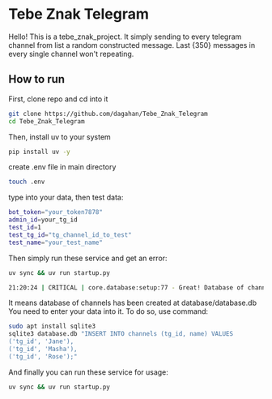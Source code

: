 # Tebe Znak Telegram



Hello! This is a tebe_znak_project. It simply sending to every telegram channel from list a random constructed message. Last {350} messages in every single channel won't repeating.


## How to run

First, clone repo and cd into it

```bash
git clone https://github.com/dagahan/Tebe_Znak_Telegram
cd Tebe_Znak_Telegram
```

Then, install uv to your system

```bash
pip install uv -y
```

create .env file in main directory

```bash
touch .env
```

type into your data, then test data:

```bash
bot_token="your_token7878"
admin_id=your_tg_id
test_id=1
test_tg_id="tg_channel_id_to_test"
test_name="your_test_name"
```

Then simply run these service and get an error:

```bash
uv sync && uv run startup.py

21:20:24 | CRITICAL | core.database:setup:77 - Great! Database of channels now done, please insert your data into it and run program again!
```

It means database of channels has been created at database/database.db
You need to enter your data into it.
To do so, use command:

```bash
sudo apt install sqlite3
sqlite3 database.db "INSERT INTO channels (tg_id, name) VALUES 
('tg_id', 'Jane'),
('tg_id', 'Masha'),
('tg_id', 'Rose');"
```

And finally you can run these service for usage:

```bash
uv sync && uv run startup.py
```